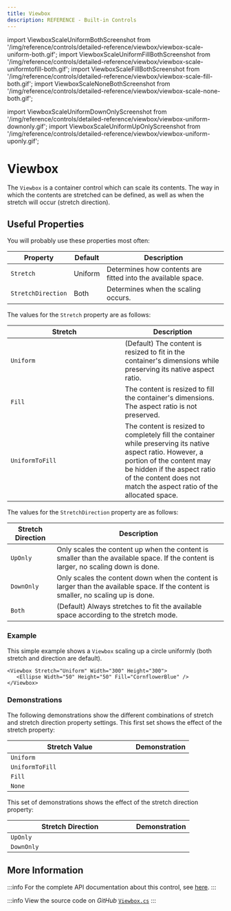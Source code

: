 ```yaml
---
title: Viewbox
description: REFERENCE - Built-in Controls
---
```


import ViewboxScaleUniformBothScreenshot from '/img/reference/controls/detailed-reference/viewbox/viewbox-scale-uniform-both.gif';
import ViewboxScaleUniformFillBothScreenshot from '/img/reference/controls/detailed-reference/viewbox/viewbox-scale-uniformtofill-both.gif';
import ViewboxScaleFillBothScreenshot from '/img/reference/controls/detailed-reference/viewbox/viewbox-scale-fill-both.gif';
import ViewboxScaleNoneBothScreenshot from '/img/reference/controls/detailed-reference/viewbox/viewbox-scale-none-both.gif';

import ViewboxScaleUniformDownOnlyScreenshot from '/img/reference/controls/detailed-reference/viewbox/viewbox-uniform-downonly.gif';
import ViewboxScaleUniformUpOnlyScreenshot from '/img/reference/controls/detailed-reference/viewbox/viewbox-uniform-uponly.gif';

# Viewbox

The `Viewbox` is a container control which can scale its contents. The way in which the contents are stretched can be defined, as well as when the stretch will occur (stretch direction).

## Useful Properties

You will probably use these properties most often:

| Property           | Default | Description                                                  |
| ------------------ | ------- |--------------------------------------------------------------|
| `Stretch`          | Uniform | Determines how contents are fitted into the available space. |
| `StretchDirection` | Both    | Determines when the scaling occurs.                          |

The values for the `Stretch` property are as follows:

<table><thead><tr><th width="250">Stretch</th><th>Description</th></tr></thead><tbody><tr><td><code>Uniform</code></td><td>(Default) The content is resized to fit in the container's dimensions while preserving its native aspect ratio.</td></tr><tr><td><code>Fill</code></td><td>The content is resized to fill the container's dimensions. The aspect ratio is not preserved.</td></tr><tr><td><code>UniformToFill</code></td><td>The content is resized to completely fill the container while preserving its native aspect ratio. However, a portion of the content may be hidden if the aspect ratio of the content does not match the aspect ratio of the allocated space.</td></tr></tbody></table>

The values for the `StretchDirection` property are as follows:

| Stretch Direction  | Description                                                                                                                         |
| ----------------- | ----------------------------------------------------------------------------------------------------------------------------------- |
| `UpOnly`          | Only scales the content up when the content is smaller than the available space. If the content is larger, no scaling down is done. |
| `DownOnly`        | Only scales the content down when the content is larger than the available space. If the content is smaller, no scaling up is done. |
| `Both`            | (Default) Always stretches to fit the available space according to the stretch mode.                                                |

### Example

This simple example shows a `Viewbox` scaling up a circle uniformly (both stretch and direction are default).

```markup
<Viewbox Stretch="Uniform" Width="300" Height="300">
   <Ellipse Width="50" Height="50" Fill="CornflowerBlue" />  
</Viewbox>
```

### Demonstrations

The following demonstrations show the different combinations of stretch and stretch direction property settings. This first set shows the effect of the stretch property:

<table><thead><tr><th width="275">Stretch Value</th><th>Demonstration</th></tr></thead><tbody><tr><td><code>Uniform</code></td><td><img src={ViewboxScaleUniformBothScreenshot} alt="" data-size="original"/></td></tr><tr><td><code>UniformToFill</code></td><td><img src={ViewboxScaleUniformFillBothScreenshot} alt="" data-size="original"/></td></tr><tr><td><code>Fill</code></td><td><img src={ViewboxScaleFillBothScreenshot} alt="" data-size="original"/></td></tr><tr><td><code>None</code></td><td><img src={ViewboxScaleNoneBothScreenshot} alt="" data-size="original"/></td></tr></tbody></table>

This set of demonstrations shows the effect of the stretch direction property:

<table><thead><tr><th width="276">Stretch Direction</th><th>Demonstration</th></tr></thead><tbody><tr><td><code>UpOnly</code></td><td><img src={ViewboxScaleUniformUpOnlyScreenshot} alt="" /></td></tr><tr><td><code>DownOnly</code></td><td><img src={ViewboxScaleUniformDownOnlyScreenshot} alt="" /></td></tr></tbody></table>

## More Information

:::info
For the complete API documentation about this control, see [here](http://reference.avaloniaui.net/api/Avalonia.Controls/Viewbox/).
:::

:::info
View the source code on _GitHub_ [`Viewbox.cs`](https://github.com/AvaloniaUI/Avalonia/blob/master/src/Avalonia.Controls/Viewbox.cs)
:::
